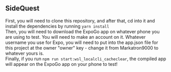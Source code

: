 ## SideQuest      
First, you will need to clone this repository, and after that, cd into it and install the dependencies by running `yarn install`      
Then, you will need to download the ExpoGo app on whatever phone you are using to test. You will need to make an account on it. Whatever username you use for Expo, you will need to put into the app.json file for this project at the owner "owner" key - change it from Markatron9000 to whatever yours is.       
Finally, if you run `npm run start:wsl_localcli_cacheclear`, the compiled app will appear on the ExpoGo app on your phone to test!      
